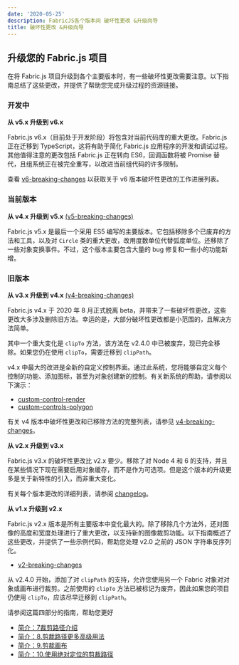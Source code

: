 ```yaml
---
date: '2020-05-25'
description: FabricJS各个版本间 破坏性更改 &升级向导
title: 破坏性更改 &升级向导
---
```


## 升级您的 Fabric.js 项目

在将 Fabric.js 项目升级到各个主要版本时，有一些破坏性更改需要注意。以下指南总结了这些更改，并提供了帮助您完成升级过程的资源链接。

### 开发中

**从 v5.x 升级到 v6.x**

Fabric.js v6.x（目前处于开发阶段）将包含对当前代码库的重大更改。Fabric.js 正在迁移到 TypeScript，这将有助于简化 Fabric.js 应用程序的开发和调试过程。其他值得注意的更改包括 Fabric.js 正在转向 ES6，回调函数将被 Promise 替代，且组系统正在被完全重写，以改进当前组代码的许多限制。

查看 [v6-breaking-changes](https://github.com/fabricjs/fabric.js/issues/8299) 以获取关于 v6 版本破坏性更改的工作进展列表。

### 当前版本

**从 v4.x 升级到 v5.x** [(v5-breaking-changes)](/docs/upgrading/v5-breaking-changes)

Fabric.js v5.x 是最后一个采用 ES5 编写的主要版本。它包括移除多个已废弃的方法和工具，以及对 `Circle` 类的重大更改，改用度数单位代替弧度单位。还移除了一些对象变换事件。不过，这个版本主要包含大量的 bug 修复和一些小的功能新增。

### 旧版本

**从 v3.x 升级到 v4.x** [(v4-breaking-changes)](/docs/upgrading/v4-breaking-changes)

Fabric.js v4.x 于 2020 年 8 月正式脱离 beta，并带来了一些破坏性更改，这些更改大多涉及删除旧方法。幸运的是，大部分破坏性更改都是小范围的，且解决方法简单。

其中一个重大变化是 `clipTo` 方法，该方法在 v2.4.0 中已被废弃，现已完全移除。如果您仍在使用 `clipTo`，需要迁移到 `clipPath`。

v4.x 中最大的改进是全新的自定义控制界面。通过此系统，您将能够自定义每个控制的功能、添加图标，甚至为对象创建新的控制。有关新系统的帮助，请参阅以下演示：

-   [custom-control-render](/demos/custom-controls)
-   [custom-controls-polygon](/demos/poly-controls)

有关 v4 版本中破坏性更改和已移除方法的完整列表，请参见 [v4-breaking-changes](/docs/upgrading/v4-breaking-changes)。

**从 v2.x 升级到 v3.x**

Fabric.js v3.x 的破坏性更改比 v2.x 要少。移除了对 Node 4 和 6 的支持，并且在某些情况下现在需要启用对象缓存，而不是作为可选项。但是这个版本的升级更多是关于新特性的引入，而非重大变化。

有关每个版本更改的详细列表，请参阅 [changelog](/docs/old-docs/changelog)。

**从 v1.x 升级到 v2.x**

Fabric.js v2.x 版本是所有主要版本中变化最大的。除了移除几个方法外，还对图像的高度和宽度处理进行了重大更改，以支持新的图像裁剪功能。以下指南概述了这些更改，并提供了一些示例代码，帮助您处理 v2.0 之前的 JSON 字符串反序列化。

-   [v2-breaking-changes](/docs/upgrading/v2-breaking-changes)

从 v2.4.0 开始，添加了对 `clipPath` 的支持，允许您使用另一个 Fabric 对象对对象或画布进行裁剪。之前使用的 `clipTo` 方法已被标记为废弃，因此如果您的项目仍使用 `clipTo`，应该尽早迁移到 `clipPath`。

请参阅这篇四部分的指南，帮助您更好


-   [简介：7裁剪路径介绍](/docs/getting-started/clippath-part1)
-   [简介：8.剪裁路径更多高级用法](/docs/getting-started/clippath-part2)
-   [简介：9.剪裁画布](/docs/getting-started/clippath-part3)
-   [简介：10.使用绝对定位的剪裁路径](/docs/getting-started/clippath-part4)